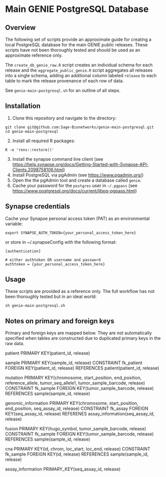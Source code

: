 # Main GENIE PostgreSQL Database

## Overview
The following set of scripts provide an approximate guide for creating a local
PostgreSQL database for the main GENIE public releases.  These scripts have 
not been thoroughly tested and should be used as an approximate reference only.

The `create_db_genie_raw.R` script creates an individual schema for each release
and the `aggregate_public_genie.R` script aggregates all releases into a single 
schema, adding an additional column labeled `release` to each table to mark the 
release provenance of each row of data.  

See `genie-main-postgresql.sh` for an outline of all steps.  

## Installation

1. Clone this repository and navigate to the directory:
```
git clone git@github.com:Sage-Bionetworks/genie-main-postgresql.git
cd genie-main-postgresql
```

2. Install all required R packages:
```
R -e 'renv::restore()'
```

3. Install the synapse command line client (see https://help.synapse.org/docs/Getting-Started-with-Synapse-API-Clients.2098758106.html)
4. Install PostgreSQL via pgAdmin (see https://www.pgadmin.org/)
5. Open the the pgAdmin tool and create a database called `genie`.
6. Cache your password for the `postgres` user in `~/.pgpass` (see https://www.postgresql.org/docs/current/libpq-pgpass.html)

## Synapse credentials

Cache your Synapse personal access token (PAT) as an environmental variable:
```
export SYNAPSE_AUTH_TOKEN={your_personal_access_token_here}
```

or store in ~/.synapseConfig with the following format:
```
[authentication]

# either authtoken OR username and password
authtoken = {your_personal_access_token_here}
```

## Usage

These scripts are provided as a reference only.  The full workflow has 
not been thoroughly tested but in an ideal world:

```
sh genie-main-postgresql.sh
```

## Notes on primary and foreign keys

Primary and foreign keys are mapped below.  They are not automatically specified 
when tables are constructed due to duplicated primary keys in the raw data.

patient
PRIMARY KEY(patient_id, release)

sample
PRIMARY KEY(sample_id, release)
CONSTRAINT fk_patient
	FOREIGN KEY(patient_id, release)
		REFERENCES patient(patient_id, release)

mutation
PRIMARY KEY(chromosome, start_position, end_position, reference_allele, tumor_seq_allele1, tumor_sample_barcode, release)
CONSTRAINT fk_sample
	FOREIGN KEY(tumor_sample_barcode, release)
		REFERENCES sample(sample_id, release)


genomic_information
PRIMARY KEY(chromosome, start_position, end_position, seq_assay_id, release)
CONSTRAINT fk_assay
	FOREIGN KEY(seq_assay_id, release)
		REFERENES assay_information(seq_assay_id, release)


fusion
PRIMARY KEY(hugo_symbol, tumor_sample_barcode, release)
CONSTRAINT fk_sample
	FOREIGN KEY(tumor_sample_barcode, release)
		REFERENCES sample(sample_id, release)

cna
PRIMARY KEY(id, chrom, loc_start, loc_end, release)
CONSTRAINT fk_sample
	FOREIGN KEY(id, release)
		REFERENCES sample(sample_id, release)

assay_information
PRIMARY_KEY(seq_assay_id, release)

